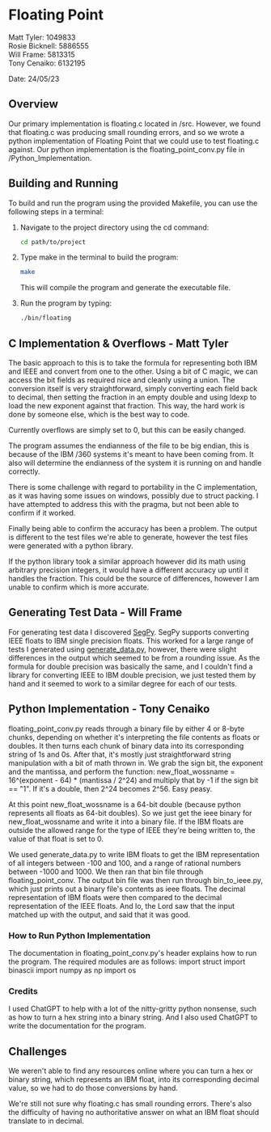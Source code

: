 #   Floating Point

Matt Tyler: 1049833  
Rosie Bicknell: 5886555  
Will Frame: 5813315  
Tony Cenaiko: 6132195  

Date: 24/05/23


## Overview

Our primary implementation is floating.c located in /src. However, we found that floating.c was producing small rounding errors, and so we wrote a python implementation of Floating Point that we could use to test floating.c against. Our python implementation is the floating_point_conv.py file in /Python_Implementation.


## Building and Running


To build and run the program using the provided Makefile, you can use the following steps in a terminal:

1. Navigate to the project directory using the cd command:

    ```bash
    cd path/to/project
    ```

2. Type make in the terminal to build the program:

    ```bash
    make
    ```

    This will compile the program and generate the executable file.

3. Run the program by typing:

    ```bash
    ./bin/floating 
    ```


## C Implementation & Overflows - Matt Tyler

The basic approach to this is to take the formula for representing both IBM and IEEE and convert from one to the other. Using a bit of C magic, we can access the bit fields as required nice and cleanly using a union. The conversion itself is very straightforward, simply converting each field back to decimal, then setting the fraction in an empty double and using ldexp to load the new exponent against that fraction. This way, the hard work is done by someone else, which is the best way to code.

Currently overflows are simply set to 0, but this can be easily changed.

The program assumes the endianness of the file to be big endian, this is because of the IBM /360 systems it's meant to have been coming from. It also will determine the endianness of the system it is running on and handle correctly. 

There is some challenge with regard to portability in the C implementation, as it was having some issues on windows, possibly due to struct packing. I have attempted to address this with the pragma, but not been able to confirm if it worked.

Finally being able to confirm the accuracy has been a problem. The output is different to the test files we're able to generate, however the test files were generated with a python library.

If the python library took a similar approach however did its math using arbitrary precision integers, it would have a different accuracy up until it handles the fraction. This could be the source of differences, however I am unable to confirm which is more accurate. 

## Generating Test Data - Will Frame

For generating test data I discovered [SegPy](https://segpy.readthedocs.io/en/latest/apidocs/segpy/segpy.ibm_float.html). SegPy supports converting IEEE floats to IBM single precision floats. This worked for a large range of tests I generated using [generate_data.py](testdata/generate_data.py), however, there were slight differences in the output which seemed to be from a rounding issue. As the formula for double precision was basically the same, and I couldn't find a library for converting IEEE to IBM double precision, we just tested them by hand and it seemed to work to a similar degree for each of our tests.


## Python Implementation - Tony Cenaiko

floating_point_conv.py reads through a binary file by either 4 or 8-byte chunks, depending on whether it's interpreting the file contents as floats or doubles. It then turns each chunk of binary data into its corresponding string of 1s and 0s. After that, it's mostly just straightforward string manipulation with a bit of math thrown in. We grab the sign bit, the exponent and the mantissa, and perform the function:
new_float_wossname = 16^(exponent - 64) * (mantissa / 2^24)
and multiply that by -1 if the sign bit == "1". If it's a double, then 2^24 becomes 2^56. Easy peasy.

At this point new_float_wossname is a 64-bit double (because python represents all floats as 64-bit doubles). So we just get the ieee binary for new_float_wossname and write it into a binary file. If the IBM floats are outside the allowed range for the type of IEEE they're being written to, the value of that float is set to 0.

We used generate_data.py to write IBM floats to get the IBM representation of all integers between -100 and 100, and a range of rational numbers between -1000 and 1000. We then ran that bin file through floating_point_conv. The output bin file was then run through bin_to_ieee.py, which just prints out a binary file's contents as ieee floats. The decimal representation of IBM floats were then compared to the decimal representation of the IEEE floats. And lo, the Lord saw that the input matched up with the output, and said that it was good.

### How to Run Python Implementation

The documentation in floating_point_conv.py's header explains how to run the program. The required modules are as follows:
import struct
import binascii
import numpy as np
import os

### Credits

I used ChatGPT to help with a lot of the nitty-gritty python nonsense, such as how to turn a hex string into a binary string. And I also used ChatGPT to write the documentation for the program.

## Challenges

We weren't able to find any resources online where you can turn a hex or binary string, which represents an IBM float, into its corresponding decimal value, so we had to do those conversions by hand.

We're still not sure why floating.c has small rounding errors. There's also the difficulty of having no authoritative answer on what an IBM float should translate to in decimal.